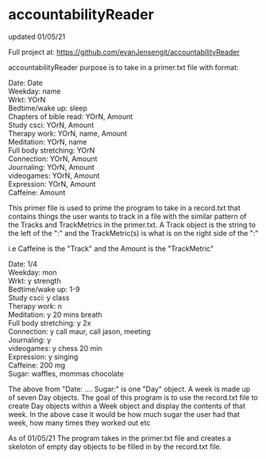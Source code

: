 # accountabilityReader
updated 01/05/21 

Full project at: https://github.com/evanJensengit/accountabilityReader

accountabilityReader purpose is to take in a primer.txt file with format: 

Date: Date \
Weekday: name\
Wrkt: YOrN\
Bedtime/wake up: sleep\
Chapters of bible read: YOrN, Amount\
Study csci: YOrN, Amount\
Therapy work: YOrN, name, Amount\
Meditation: YOrN, name \
Full body stretching: YOrN\
Connection: YOrN, Amount\
Journaling: YOrN, Amount\
videogames: YOrN, Amount\
Expression: YOrN, Amount\
Caffeine: Amount

This primer file is used to prime the program to take in a record.txt that contains things the user wants to track in a
file with the similar pattern of the Tracks and TrackMetrics in the primer.txt. 
A Track object is the string to the left of the ":" and the
TrackMetric(s) is what is on the right side of the ":"

i.e Caffeine is the "Track" and the Amount is the "TrackMetric"

Date: 1/4\
Weekday: mon\
Wrkt: y strength\
Bedtime/wake up: 1-9 \
Study csci: y class\
Therapy work: n\
Meditation: y 20 mins breath\
Full body stretching: y 2x\
Connection: y call maur, call jason, meeting \
Journaling: y\
videogames: y chess 20 min\
Expression: y singing\
Caffeine: 200 mg\
Sugar: waffles, mommas chocolate

The above from "Date: .... Sugar:" is one "Day" object. A week is made up of seven Day objects.
The goal of this program is to use the record.txt file to create Day objects within a Week object and 
display the contents of that week. In the above case it would be how much sugar the user had that week, how many times they worked out etc

As of 01/05/21 The program takes in the primer.txt file and creates a skeloton of empty day objects to be filled in by the record.txt file.

